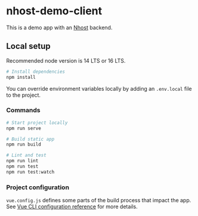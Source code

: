 # nhost-demo-client

This is a demo app with an [Nhost](https://nhost.io/) backend.

## Local setup

Recommended node version is 14 LTS or 16 LTS.

```sh
# Install dependencies
npm install
```

You can override environment variables locally by adding an `.env.local` file to the project.

### Commands

```sh
# Start project locally
npm run serve

# Build static app
npm run build

# Lint and test
npm run lint
npm run test
npm run test:watch
```

### Project configuration

`vue.config.js` defines some parts of the build process that impact the app. See [Vue CLI configuration reference](https://cli.vuejs.org/config/) for more details.
